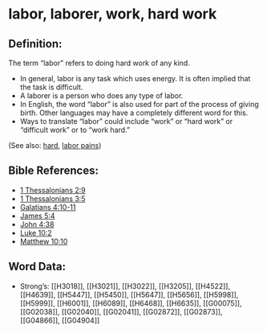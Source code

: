 # labor, laborer, work, hard work

## Definition:

The term “labor” refers to doing hard work of any kind.

* In general, labor is any task which uses energy. It is often implied that the task is difficult.
* A laborer is a person who does any type of labor.
* In English, the word “labor” is also used for part of the process of giving birth. Other languages may have a completely different word for this.
* Ways to translate “labor” could include “work” or “hard work” or “difficult work” or to “work hard.”

(See also: [hard](../other/hard.md), [labor pains](../other/laborpains.md))

## Bible References:

* [1 Thessalonians 2:9](rc://en/tn/help/1th/02/09)
* [1 Thessalonians 3:5](rc://en/tn/help/1th/03/05)
* [Galatians 4:10-11](rc://en/tn/help/gal/04/10)
* [James 5:4](rc://en/tn/help/jas/05/04)
* [John 4:38](rc://en/tn/help/jhn/04/38)
* [Luke 10:2](rc://en/tn/help/luk/10/02)
* [Matthew 10:10](rc://en/tn/help/mat/10/10)

## Word Data:

* Strong’s: [[H3018]], [[H3021]], [[H3022]], [[H3205]], [[H4522]], [[H4639]], [[H5447]], [[H5450]], [[H5647]], [[H5656]], [[H5998]], [[H5999]], [[H6001]], [[H6089]], [[H6468]], [[H6635]], [[G00075]], [[G02038]], [[G02040]], [[G02041]], [[G02872]], [[G02873]], [[G04866]], [[G04904]]
